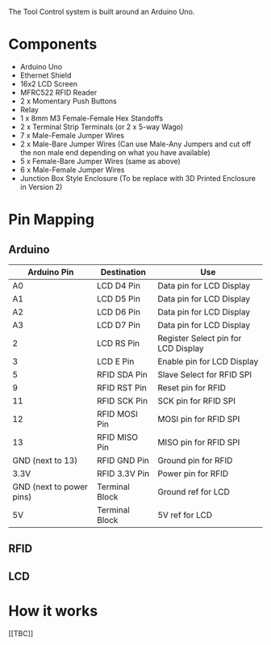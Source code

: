 The Tool Control system is built around an Arduino Uno.

# Components
* Arduino Uno
* Ethernet Shield
* 16x2 LCD Screen
* MFRC522 RFID Reader
* 2 x Momentary Push Buttons
* Relay
* 1 x 8mm M3 Female-Female Hex Standoffs
* 2 x Terminal Strip Terminals (or 2 x 5-way Wago)
* 7 x Male-Female Jumper Wires
* 2 x Male-Bare Jumper Wires (Can use Male-Any Jumpers and cut off the non male end depending on what you have available)
* 5 x Female-Bare Jumper Wires (same as above)
* 6 x Male-Female Jumper Wires
* Junction Box Style Enclosure (To be replace with 3D Printed Enclosure in Version 2)

# Pin Mapping

## Arduino

| Arduino Pin | Destination | Use |
| ------------- | ------------- | ------------- |
| A0 | LCD D4 Pin | Data pin for LCD Display |
| A1 | LCD D5 Pin | Data pin for LCD Display |
| A2 | LCD D6 Pin | Data pin for LCD Display |
| A3 | LCD D7 Pin | Data pin for LCD Display |
| 2 | LCD RS Pin | Register Select pin for LCD Display |
| 3 | LCD E Pin | Enable pin for LCD Display |
| 5 | RFID SDA Pin | Slave Select for RFID SPI |
| 9 | RFID RST Pin | Reset pin for RFID |
| 11 | RFID SCK Pin | SCK pin for RFID SPI |
| 12 | RFID MOSI Pin | MOSI pin for RFID SPI |
| 13 | RFID MISO Pin | MISO pin for RFID SPI |
| GND (next to 13) | RFID GND Pin | Ground pin for RFID |
| 3.3V | RFID 3.3V Pin | Power pin for RFID |
| GND (next to power pins) | Terminal Block | Ground ref for LCD |
| 5V | Terminal Block | 5V ref for LCD |

## RFID 

## LCD

# How it works

[[TBC]]